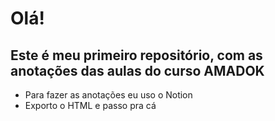 # Olá!
## Este é meu primeiro repositório, com as anotações das aulas do curso AMADOK
* Para fazer as anotações eu uso o Notion
* Exporto o HTML  e passo pra cá
